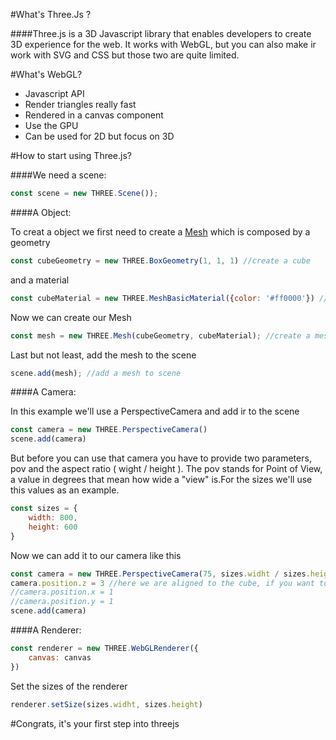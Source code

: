 #What's Three.Js ?

####Three.js is a 3D Javascript library that enables developers to create 3D experience for the web. It works with WebGL, but you can also make ir work with SVG and CSS but those two are quite limited.

#What's WebGL?

- Javascript API
- Render triangles really fast
- Rendered in a canvas component
- Use the GPU
- Can be used for 2D but focus on 3D

#How to start using Three.js?

####We need a scene:

```js
const scene = new THREE.Scene());
```

####A Object:

To creat a object we first need to create a [Mesh](https://threejs.org/docs/#api/en/objects/Mesh) which is composed by a geometry 

```js
const cubeGeometry = new THREE.BoxGeometry(1, 1, 1) //create a cube
```
and a material

```js
const cubeMaterial = new THREE.MeshBasicMaterial({color: '#ff0000'}) //red
```

Now we can create our Mesh

```js
const mesh = new THREE.Mesh(cubeGeometry, cubeMaterial); //create a mesh
```

Last but not least, add the mesh to the scene

```js
scene.add(mesh); //add a mesh to scene
```
####A Camera:

In this example we'll use a PerspectiveCamera and add ir to the scene

```js
const camera = new THREE.PerspectiveCamera()
scene.add(camera)
```

But before you can use that camera you have to provide two parameters, pov and the aspect ratio ( wight / height ). The pov stands for Point of View, a value in degrees that mean how wide a "view" is.For the sizes we'll use this values as an example.

```js
const sizes = {
    width: 800,
    height: 600
}
```
Now we can add it to our camera like this

```js
const camera = new THREE.PerspectiveCamera(75, sizes.widht / sizes.height)
camera.position.z = 3 //here we are aligned to the cube, if you want to check if it's actually a cube. uncomment the next code
//camera.position.x = 1
//camera.position.y = 1
scene.add(camera)
```
####A Renderer:

```js
const renderer = new THREE.WebGLRenderer({
    canvas: canvas
})
```

Set the sizes of the renderer

```js
renderer.setSize(sizes.widht, sizes.height)
```
#Congrats, it's your first step into threejs 